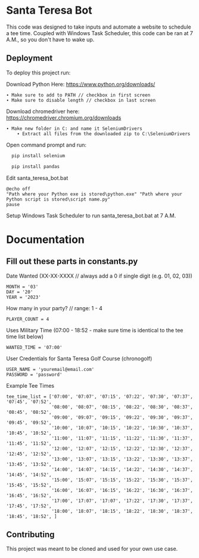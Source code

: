 
# Santa Teresa Bot

This code was designed to take inputs and automate a website to schedule a tee time. Coupled with Windows Task Scheduler, this code can be ran at 7 A.M., so you don't have to wake up.

## Deployment

To deploy this project run:

Download Python Here:
https://www.python.org/downloads/

    ∙ Make sure to add to PATH // checkbox in first screen
    ∙ Make sure to disable length // checkbox in last screen

Download chromedriver here:
https://chromedriver.chromium.org/downloads

    ∙ Make new folder in C: and name it SeleniumDrivers
        ∙ Extract all files from the downloaded zip to C:\SeleniumDrivers
        
Open command prompt and run:
```bash
  pip install selenium
```
```bash
  pip install pandas
```

Edit santa_teresa_bot.bat

    @echo off
    "Path where your Python exe is stored\python.exe" "Path where your Python script is stored\script name.py"
    pause

Setup Windows Task Scheduler to run santa_teresa_bot.bat at 7 A.M.

# Documentation

## Fill out these parts in constants.py

Date Wanted (XX-XX-XXXX // always add a 0 if single digit (e.g. 01, 02, 03))

    MONTH = '03'
    DAY = '20'
    YEAR = '2023'

How many in your party? // range: 1 - 4 

    PLAYER_COUNT = 4

Uses Military Time (07:00 - 18:52 - make sure time is identical to the tee time list below)

    WANTED_TIME = '07:00'

User Credentials for Santa Teresa Golf Course (chronogolf)

    USER_NAME = 'youremail@email.com'
    PASSWORD = 'password'

Example Tee Times

    tee_time_list = ['07:00', '07:07', '07:15', '07:22', '07:30', '07:37', '07:45', '07:52',
                     '08:00', '08:07', '08:15', '08:22', '08:30', '08:37', '08:45', '08:52',
                     '09:00', '09:07', '09:15', '09:22', '09:30', '09:37', '09:45', '09:52',
                     '10:00', '10:07', '10:15', '10:22', '10:30', '10:37', '10:45', '10:52',
                     '11:00', '11:07', '11:15', '11:22', '11:30', '11:37', '11:45', '11:52',
                     '12:00', '12:07', '12:15', '12:22', '12:30', '12:37', '12:45', '12:52',
                     '13:00', '13:07', '13:15', '13:22', '13:30', '13:37', '13:45', '13:52',
                     '14:00', '14:07', '14:15', '14:22', '14:30', '14:37', '14:45', '14:52',
                     '15:00', '15:07', '15:15', '15:22', '15:30', '15:37', '15:45', '15:52',
                     '16:00', '16:07', '16:15', '16:22', '16:30', '16:37', '16:45', '16:52',
                     '17:00', '17:07', '17:07', '17:22', '17:30', '17:37', '17:45', '17:52',
                     '18:00', '18:07', '18:15', '18:22', '18:30', '18:37', '18:45', '18:52', ]

## Contributing

This project was meant to be cloned and used for your own use case.


